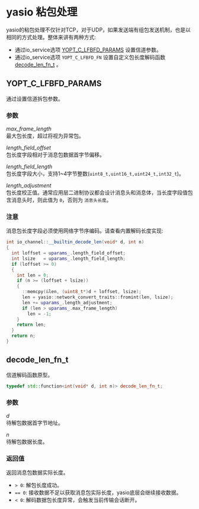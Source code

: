 # yasio 粘包处理

yasio的粘包处理不仅针对TCP，对于UDP，如果发送端有组包发送机制，也是以相同的方式处理。整体来讲有两种方式: <br/>

- 通过io_service选项 [YOPT_C_LFBFD_PARAMS](#lfbfd_params) 设置信道参数。
- 通过io_service选项 `YOPT_C_LFBFD_FN` 设置自定义包长度解码函数 [decode_len_fn_t](#decode_len_fn_t) 。

## <a name="lfbfd_params"></a> YOPT_C_LFBFD_PARAMS

通过设置信道拆包参数。

### 参数

*max_frame_length*<br/>
最大包长度，超过将视为异常包。

*length_field_offset*<br/>
包长度字段相对于消息包数据首字节偏移。

*length_field_length*<br/>
包长度字段大小，支持1~4字节整数(`uint8_t,uint16_t,uint24_t,int32_t`)。

*length_adjustment*<br/>
包长度校正值。通常应用层二进制协议都会设计消息头和消息体，当长度字段值包含消息头时，则此值为 `0`，否则为 `消息头长度`。

### 注意

消息包长度字段必须使用网络字节序编码。请查看内置解码长度实现:

```cpp
int io_channel::__builtin_decode_len(void* d, int n)
{
  int loffset = uparams_.length_field_offset;
  int lsize   = uparams_.length_field_length;
  if (loffset >= 0)
  {
    int len = 0;
    if (n >= (loffset + lsize))
    {
      ::memcpy(&len, (uint8_t*)d + loffset, lsize);
      len = yasio::network_convert_traits::fromint(len, lsize);
      len += uparams_.length_adjustment;
      if (len > uparams_.max_frame_length)
        len = -1;
    }
    return len;
  }
  return n;
}
```

## decode_len_fn_t

信道解码函数原型。

```cpp
typedef std::function<int(void* d, int n)> decode_len_fn_t;
```

### 参数

*d*<br/>
待解包数据首字节地址。

*n*<br/>
待解包数据长度。

### 返回值

返回消息包数据实际长度。

- `> 0`: 解包长度成功。
- `== 0`: 接收数据不足以获取消息包实际长度，yasio底层会继续接收数据。
- `< 0`: 解码数据包长度异常，会触发当前传输会话断开。
